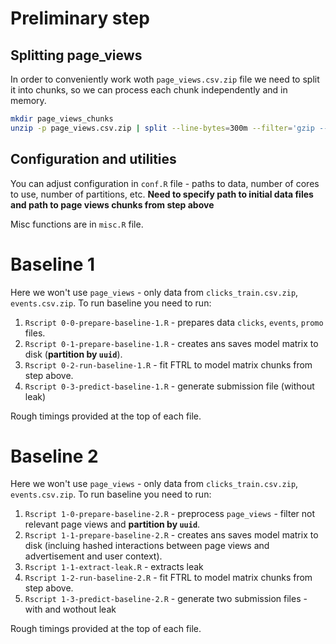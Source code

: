 # Preliminary step

## Splitting page_views
In order to conveniently work woth `page_views.csv.zip` file we need to split it into chunks, so we can process each chunk independently and in memory.

```sh
mkdir page_views_chunks
unzip -p page_views.csv.zip | split --line-bytes=300m --filter='gzip --fast > ./page_views_chunks/$FILE.gz'
```

## Configuration and utilities

You can adjust configuration in `conf.R` file - paths to data, number of cores to use, number of partitions, etc. **Need to specify path to initial data files and path to page views chunks from step above**

Misc functions are in `misc.R` file.

# Baseline 1

Here we won't use `page_views` - only data from `clicks_train.csv.zip`, `events.csv.zip`. To run baseline you need to run:

1. `Rscript 0-0-prepare-baseline-1.R` - prepares data `clicks`, `events`, `promo` files.
1. `Rscript 0-1-prepare-baseline-1.R` - creates ans saves model matrix to disk (**partition by `uuid`**).
1. `Rscript 0-2-run-baseline-1.R` - fit FTRL to model matrix chunks from step above.
1. `Rscript 0-3-predict-baseline-1.R` - generate submission file (without leak)

Rough timings provided at the top of each file.

# Baseline 2

Here we won't use `page_views` - only data from `clicks_train.csv.zip`, `events.csv.zip`. To run baseline you need to run:

1. `Rscript 1-0-prepare-baseline-2.R` - preprocess `page_views` - filter not relevant page views and **partition by `uuid`**.
1. `Rscript 1-1-prepare-baseline-2.R` - creates ans saves model matrix to disk (incluing hashed interactions between page views and advertisement and user context).
1. `Rscript 1-1-extract-leak.R` - extracts leak
1. `Rscript 1-2-run-baseline-2.R` - fit FTRL to model matrix chunks from step above.
1. `Rscript 1-3-predict-baseline-2.R` - generate two submission files - with and wothout leak

Rough timings provided at the top of each file.